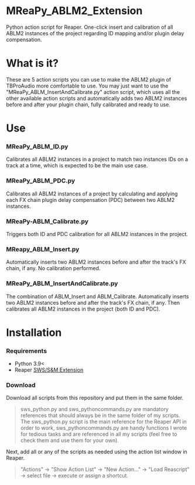 # MReaPy_ABLM2_Extension
Python action script for Reaper. One-click insert and calibration of all ABLM2 instances of the project regarding ID mapping and/or plugin delay compensation.  

# What is it?
These are 5 action scripts you can use to make the ABLM2 plugin of TBProAudio more comfortable to use. 
You may just want to use the "MReaPy_ABLM_InsertAndCalibrate.py" action script, which uses all the other available action scripts and automatically adds two ABLM2 instances before and after your plugin chain, fully calibrated and ready to use. 

# Use
### MReaPy_ABLM_ID.py
Calibrates all ABLM2 instances in a project to match two instances IDs on a track at a time, which is expected to be the main use case. 

### MReaPy_ABLM_PDC.py
Calibrates all ABLM2 instances of a project by calculating and applying each FX chain plugin delay compensation (PDC) between two ABLM2 instances.

### MReaPy-ABLM_Calibrate.py
Triggers both ID and PDC calibration for all ABLM2 instances in the project.

### MReapy_ABLM_Insert.py 
Automatically inserts two ABLM2 instances before and after the track's FX chain, if any. No calibration performed. 

### MReaPy_ABLM_InsertAndCalibrate.py
The combination of ABLM_Insert and ABLM_Calibrate. Automatically inserts two ABLM2 instances before and after the track's FX chain, if any. Then calibrates all ABLM2 instances in the project (both ID and PDC).


# Installation 
### Requirements
- Python 3.9<
- Reaper [SWS/S&M Extension](https://www.sws-extension.org/) 

### Download 
Download all scripts from this repository and put them in the same folder. 

>sws_python.py and sws_pythoncommands.py are mandatory references that should always be in the same folder of my scripts. The sws_python.py script is the main reference for the Reaper API in order to work, sws_pythoncommands.py are handy functions I wrote for tedious tasks and are referenced in all my scripts (feel free to check them and use them for your own).

Next, add all or any of the scripts as needed using the action list window in Reaper.

>"Actions" → "Show Action List" → "New Action..." → "Load Reascript" → select file → execute or assign a shortcut.




